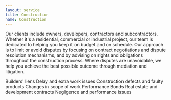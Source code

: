 ```yaml
---
layout: service
title: Construction
name: Construction
---
```


Our clients include owners, developers, contractors and subcontractors. Whether it's a residential, commercial or industrial project, our team is dedicated to helping you keep it on budget and on schedule. Our approach is to limit or avoid disputes by focusing on contract negotiations and dispute resolution mechanisms, and by advising on rights and obligations throughout the construction process. Where disputes are unavoidable, we help you achieve the best possible outcome through mediation and litigation.

Builders' liens
Delay and extra work issues
Construction defects and faulty products
Changes in scope of work
Performance Bonds
Real estate and development contracts
Negligence and performance issues